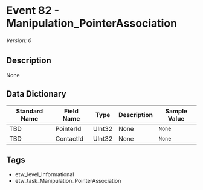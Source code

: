 # Event 82 - Manipulation_PointerAssociation
###### Version: 0

## Description
None

## Data Dictionary
|Standard Name|Field Name|Type|Description|Sample Value|
|---|---|---|---|---|
|TBD|PointerId|UInt32|None|`None`|
|TBD|ContactId|UInt32|None|`None`|

## Tags
* etw_level_Informational
* etw_task_Manipulation_PointerAssociation